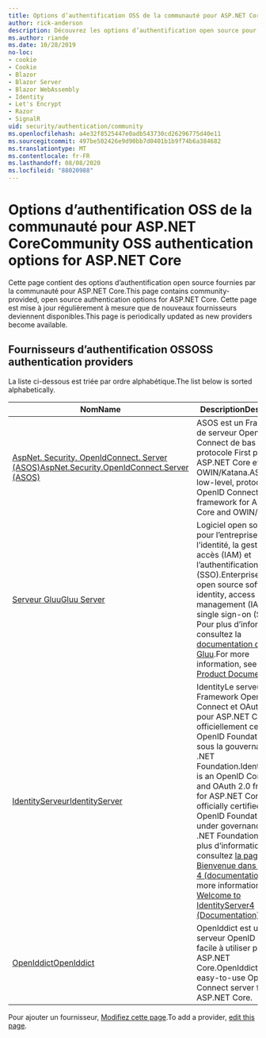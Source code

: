 ```yaml
---
title: Options d’authentification OSS de la communauté pour ASP.NET Core
author: rick-anderson
description: Découvrez les options d’authentification open source pour ASP.NET Core.
ms.author: riande
ms.date: 10/28/2019
no-loc:
- cookie
- Cookie
- Blazor
- Blazor Server
- Blazor WebAssembly
- Identity
- Let's Encrypt
- Razor
- SignalR
uid: security/authentication/community
ms.openlocfilehash: a4e32f8525447e0adb543730cd26296775d40e11
ms.sourcegitcommit: 497be502426e9d90bb7d0401b1b9f74b6a384682
ms.translationtype: MT
ms.contentlocale: fr-FR
ms.lasthandoff: 08/08/2020
ms.locfileid: "88020988"
---
```

# <a name="community-oss-authentication-options-for-aspnet-core"></a><span data-ttu-id="7a8d3-103">Options d’authentification OSS de la communauté pour ASP.NET Core</span><span class="sxs-lookup"><span data-stu-id="7a8d3-103">Community OSS authentication options for ASP.NET Core</span></span>

<span data-ttu-id="7a8d3-104">Cette page contient des options d’authentification open source fournies par la communauté pour ASP.NET Core.</span><span class="sxs-lookup"><span data-stu-id="7a8d3-104">This page contains community-provided, open source authentication options for ASP.NET Core.</span></span> <span data-ttu-id="7a8d3-105">Cette page est mise à jour régulièrement à mesure que de nouveaux fournisseurs deviennent disponibles.</span><span class="sxs-lookup"><span data-stu-id="7a8d3-105">This page is periodically updated as new providers become available.</span></span>

## <a name="oss-authentication-providers"></a><span data-ttu-id="7a8d3-106">Fournisseurs d’authentification OSS</span><span class="sxs-lookup"><span data-stu-id="7a8d3-106">OSS authentication providers</span></span>

<span data-ttu-id="7a8d3-107">La liste ci-dessous est triée par ordre alphabétique.</span><span class="sxs-lookup"><span data-stu-id="7a8d3-107">The list below is sorted alphabetically.</span></span>

| <span data-ttu-id="7a8d3-108">Nom</span><span class="sxs-lookup"><span data-stu-id="7a8d3-108">Name</span></span> | <span data-ttu-id="7a8d3-109">Description</span><span class="sxs-lookup"><span data-stu-id="7a8d3-109">Description</span></span> |
| ---- | ----------- |
| [<span data-ttu-id="7a8d3-110">AspNet. Security. OpenIdConnect. Server (ASOS)</span><span class="sxs-lookup"><span data-stu-id="7a8d3-110">AspNet.Security.OpenIdConnect.Server (ASOS)</span></span>](https://github.com/aspnet-contrib/AspNet.Security.OpenIdConnect.Server) | <span data-ttu-id="7a8d3-111">ASOS est un Framework de serveur OpenID Connect de bas niveau à protocole First pour ASP.NET Core et OWIN/Katana.</span><span class="sxs-lookup"><span data-stu-id="7a8d3-111">ASOS is a low-level, protocol-first OpenID Connect server framework for ASP.NET Core and OWIN/Katana.</span></span> |
| [<span data-ttu-id="7a8d3-112">Serveur Gluu</span><span class="sxs-lookup"><span data-stu-id="7a8d3-112">Gluu Server</span></span>](https://gluu.org/) | <span data-ttu-id="7a8d3-113">Logiciel open source prêt pour l’entreprise pour l’identité, la gestion des accès (IAM) et l’authentification unique (SSO).</span><span class="sxs-lookup"><span data-stu-id="7a8d3-113">Enterprise ready, open source software for identity, access management (IAM), and single sign-on (SSO).</span></span> <span data-ttu-id="7a8d3-114">Pour plus d’informations, consultez la [documentation du produit Gluu](https://gluu.org/docs/).</span><span class="sxs-lookup"><span data-stu-id="7a8d3-114">For more information, see the [Gluu Product Documentation](https://gluu.org/docs/).</span></span> |
| [<span data-ttu-id="7a8d3-115">IdentityServeur</span><span class="sxs-lookup"><span data-stu-id="7a8d3-115">IdentityServer</span></span>](https://identityserver.io/) | <span data-ttu-id="7a8d3-116">IdentityLe serveur est un Framework OpenID Connect et OAuth 2,0 pour ASP.NET Core, officiellement certifié par OpenID Foundation et sous la gouvernance de .NET Foundation.</span><span class="sxs-lookup"><span data-stu-id="7a8d3-116">IdentityServer is an OpenID Connect and OAuth 2.0 framework for ASP.NET Core, officially certified by the OpenID Foundation and under governance of the .NET Foundation.</span></span> <span data-ttu-id="7a8d3-117">Pour plus d’informations, consultez [la page Bienvenue dans Identity 4 (documentation)](https://identityserver4.readthedocs.io/en/latest/).</span><span class="sxs-lookup"><span data-stu-id="7a8d3-117">For more information, see [Welcome to IdentityServer4 (Documentation)](https://identityserver4.readthedocs.io/en/latest/).</span></span> |
| [<span data-ttu-id="7a8d3-118">OpenIddict</span><span class="sxs-lookup"><span data-stu-id="7a8d3-118">OpenIddict</span></span>](https://github.com/openiddict/openiddict-core) | <span data-ttu-id="7a8d3-119">OpenIddict est un serveur OpenID Connect facile à utiliser pour ASP.NET Core.</span><span class="sxs-lookup"><span data-stu-id="7a8d3-119">OpenIddict is an easy-to-use OpenID Connect server for ASP.NET Core.</span></span> |

<span data-ttu-id="7a8d3-120">Pour ajouter un fournisseur, [Modifiez cette page](https://github.com/login?return_to=https%3A%2F%2Fgithub.com%2Faspnet%2FDocs%2Fedit%2Fmaster%2Faspnetcore%2Fsecurity%2Fauthentication%2Fcommunity.md).</span><span class="sxs-lookup"><span data-stu-id="7a8d3-120">To add a provider, [edit this page](https://github.com/login?return_to=https%3A%2F%2Fgithub.com%2Faspnet%2FDocs%2Fedit%2Fmaster%2Faspnetcore%2Fsecurity%2Fauthentication%2Fcommunity.md).</span></span>
